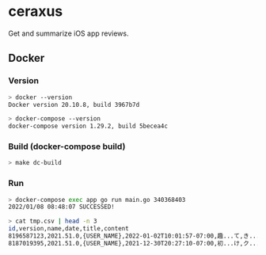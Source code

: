 # ceraxus
  
Get and summarize iOS app reviews.
  

## Docker
  
### Version
  
```bash
> docker --version
Docker version 20.10.8, build 3967b7d

> docker-compose --version
docker-compose version 1.29.2, build 5becea4c
```
  
### Build (docker-compose build)
  
```bash
> make dc-build
```
  
### Run
  
```bash
> docker-compose exec app go run main.go 340368403
2022/01/08 08:48:07 SUCCESSED!

> cat tmp.csv | head -n 3
id,version,name,date,title,content
8196587123,2021.51.0,{USER_NAME},2022-01-02T10:01:57-07:00,趣...て,き...う
8187019395,2021.51.0,{USER_NAME},2021-12-30T20:27:10-07:00,初...け,ク...め
```